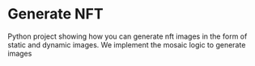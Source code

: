# Generate NFT

Python project showing how you can generate nft images in the form of static and dynamic images. We implement the mosaic logic to generate images